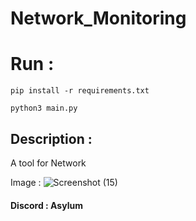 # Network_Monitoring
# Run : 

```
pip install -r requirements.txt
```
```
python3 main.py
```
## Description :
A tool for Network

Image : 
![Screenshot (15)](https://github.com/user-attachments/assets/a7b937d4-b38d-467e-a5b9-3d3ea9e72b14)


#### Discord : Asylum

